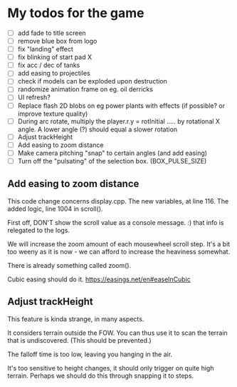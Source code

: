 My todos for the game
=====================

* [ ] add fade to title screen
* [ ] remove blue box from logo
* [ ] fix "landing" effect
* [ ] fix blinking of start pad X
* [ ] fix acc / dec of tanks
* [ ] add easing to projectiles
* [ ] check if models can be exploded upon destruction
* [ ] randomize animation frame on eg. oil derricks
* [ ] UI refresh?
* [ ] Replace flash 2D blobs on eg power plants with effects (if possible? or improve texture quality)
* [ ] During arc rotate, multiply the player.r.y = rotInitial ..... by rotational X angle. A lower angle (?) should equal a slower rotation
* [ ] Adjust trackHeight
* [ ] Add easing to zoom distance
* [ ] Make camera pitching "snap" to certain angles (and add easing)
* [ ] Turn off the "pulsating" of the selection box. (BOX_PULSE_SIZE)

Add easing to zoom distance
---------------------------

This code change concerns display.cpp. The new variables, at line 116. The added logic, line 1004 in scroll().

First off, DON'T show the scroll value as a console message. :) that info is relegated to the logs.

We will increase the zoom amount of each mousewheel scroll step. It's a bit too weeny as it is now - we can afford to increase the heaviness somewhat.

There is already something called zoom().

Cubic easing should do it. https://easings.net/en#easeInCubic

Adjust trackHeight
------------------

This feature is kinda strange, in many aspects.

It considers terrain outside the FOW. You can thus use it to scan the terrain that is undiscovered. (This should be prevented.)

The falloff time is too low, leaving you hanging in the air.

It's too sensitive to height changes, it should only trigger on quite high terrain. Perhaps we should do this through snapping it to steps.
